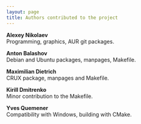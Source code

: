 ```yaml
---
layout: page
title: Authors contributed to the project
---
```


**Alexey Nikolaev**  
Programming, graphics, AUR git packages.  

**Anton Balashov**   
Debian and Ubuntu packages, manpages, Makefile.  

**Maximilian Dietrich**  
CRUX package, manpages and Makefile.  

**Kirill Dmitrenko**  
Minor contribution to the Makefile.  

**Yves Quemener**  
Compatibility with Windows, building with CMake.


